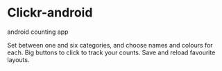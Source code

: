 Clickr-android
==============

android counting app

Set between one and six categories, and choose names and colours for each.
Big buttons to click to track your counts.
Save and reload favourite layouts.